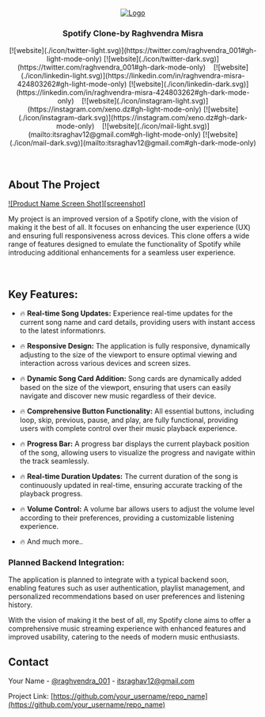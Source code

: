 

<!-- PROJECT LOGO -->
<br />
<div align="center">
  <a href="https://github.com/dev-raghvendramisra/Spotify-Clone">
    <img src="images/logo.png" alt="Logo" width="80" height="80">
  </a>

  <h3 align="center">Spotify Clone-by Raghvendra Misra</h3>

  <div align="center">
    [![website](./icon/twitter-light.svg)](https://twitter.com/raghvendra_001#gh-light-mode-only)
[![website](./icon/twitter-dark.svg)](https://twitter.com/raghvendra_001#gh-dark-mode-only)
&nbsp;&nbsp;
[![website](./icon/linkedin-light.svg)](https://linkedin.com/in/raghvendra-misra-424803262#gh-light-mode-only)
[![website](./icon/linkedin-dark.svg)](https://linkedin.com/in/raghvendra-misra-424803262#gh-dark-mode-only)
&nbsp;&nbsp;
[![website](./icon/instagram-light.svg)](https://instagram.com/xeno.dz#gh-light-mode-only)
[![website](./icon/instagram-dark.svg)](https://instagram.com/xeno.dz#gh-dark-mode-only)
&nbsp;&nbsp;
[![website](./icon/mail-light.svg)](mailto:itsraghav12@gmail.com#gh-light-mode-only)
[![website](./icon/mail-dark.svg)](mailto:itsraghav12@gmail.com#gh-dark-mode-only)
  </div>
</div>

<br>
<br>








<!-- ABOUT THE PROJECT -->
## About The Project

[![Product Name Screen Shot][screenshot]]([https://example.com](https://spotifyclonebyrv.freewebhostmost.com/))

My project is an improved version of a Spotify clone, with the vision of making it the best of all. It focuses on enhancing the user experience (UX) and ensuring full responsiveness across devices. This clone offers a wide range of features designed to emulate the functionality of Spotify while introducing additional enhancements for a seamless user experience.
<br>
<br>
<br>

## Key Features:

* 🔥 **Real-time Song Updates:** Experience real-time updates for the current song name and card details, providing users with instant access to the latest informationrs.
  
* 🔥 **Responsive Design:** The application is fully responsive, dynamically adjusting to the size of the viewport to ensure optimal viewing and interaction across various devices and screen sizes.
  
* 🔥 **Dynamic Song Card Addition:** Song cards are dynamically added based on the size of the viewport, ensuring that users can easily navigate and discover new music regardless of their device.
  
* 🔥 **Comprehensive Button Functionality:** All essential buttons, including loop, skip, previous, pause, and play, are fully functional, providing users with complete control over their music playback experience.
  
* 🔥 **Progress Bar:** A progress bar displays the current playback position of the song, allowing users to visualize the progress and navigate within the track seamlessly.

* 🔥 **Real-time Duration Updates:** The current duration of the song is continuously updated in real-time, ensuring accurate tracking of the playback progress.

* 🔥 **Volume Control:** A volume bar allows users to adjust the volume level according to their preferences, providing a customizable listening experience.

* 🔥 And much more..

<h3>Planned Backend Integration:</h3>
The application is planned to integrate with a typical backend soon, enabling features such as user authentication, playlist management, and personalized recommendations based on user preferences and listening history.

With the vision of making it the best of all, my Spotify clone aims to offer a comprehensive music streaming experience with enhanced features and improved usability, catering to the needs of modern music enthusiasts.






## Contact

Your Name - [@raghvendra_001](https://twitter.com/raghvendra_001) - itsraghav12@gmail.com

Project Link: [https://github.com/your_username/repo_name](https://github.com/your_username/repo_name)

